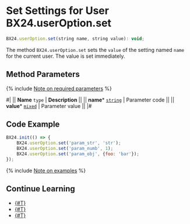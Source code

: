 # Set Settings for User BX24.userOption.set

```js
BX24.userOption.set(string name, string value): void;
```

The method `BX24.userOption.set` sets the `value` of the setting named `name` for the current user. The value is set immediately.

## Method Parameters

{% include [Note on required parameters](../../../_includes/required.md) %}

#|
|| **Name**
`type` | **Description** ||
|| **name***
[`string`](../../data-types.md) | Parameter code ||
|| **value***
[`mixed`](../../data-types.md) | Parameter value ||
|#


## Code Example

```js
BX24.init(() => {
    BX24.userOption.set('param_str', 'str');
    BX24.userOption.set('param_numb', 1);
    BX24.userOption.set('param_obj', {foo: 'bar'});
});
```

{% include [Note on examples](../../../_includes/examples.md) %}

## Continue Learning

- [{#T}](./bx24-user-option-get.md)
- [{#T}](./bx24-app-option-set.md)
- [{#T}](./bx24-app-option-get.md)